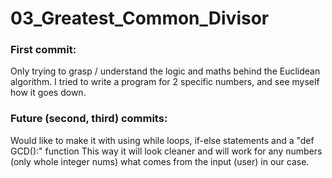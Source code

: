# 03_Greatest_Common_Divisor

### First commit: 
Only trying to grasp / understand the logic and maths behind the Euclidean algorithm.
I tried to write a program for 2 specific numbers, and see myself how it goes down. 




### Future (second, third) commits:
Would like to make it with using while loops, if-else statements and a "def GCD():" function
This way it will look cleaner and will work for any numbers (only whole integer nums) what comes from the input (user) in our case.

  
